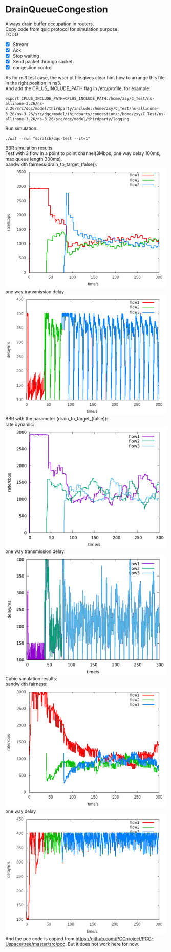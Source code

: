 # DrainQueueCongestion
Always drain buffer occupation in routers.  
Copy code from quic protocol for simulation purpose.  
TODO  
- [x] Stream  
- [x] Ack  
- [x] Stop waiting  
- [x] Send packet through socket  
- [x] congestion control   

As for ns3 test case, the wscript file gives clear hint how to arrange this file  
in the right position in ns3.  
And add the CPLUS_INCLUDE_PATH flag in /etc/profile, for example:  
```
export CPLUS_INCLUDE_PATH=CPLUS_INCLUDE_PATH:/home/zsy/C_Test/ns-allinone-3.26/ns-3.26/src/dqc/model/thirdparty/include:/home/zsy/C_Test/ns-allinone-3.26/ns-3.26/src/dqc/model/thirdparty/congestion/:/home/zsy/C_Test/ns-allinone-3.26/ns-3.26/src/dqc/model/thirdparty/logging
```
Run simulation:  
```
./waf --run "scratch/dqc-test --it=1"
```
BBR simulation results:   
Test with 3 flow in a point to point channel(3Mbps, one way delay 100ms, max queue length 300ms).  
bandwidth fairness(drain_to_target_(false)):  
![avatar](https://github.com/SoonyangZhang/DrainQueueCongestion/blob/master/result/bw.png)  
one way transmission delay  
![avatar](https://github.com/SoonyangZhang/DrainQueueCongestion/blob/master/result/delay.png)  
BBR with the parameter (drain_to_target_(false)):  
rate dynamic:  
![avatar](https://github.com/SoonyangZhang/DrainQueueCongestion/blob/master/result/drain_to_target_bw.png)  
one way transmission delay:  
![avatar](https://github.com/SoonyangZhang/DrainQueueCongestion/blob/master/result/drain_to_target_delay.png)  
Cubic simulation results:  
bandwidth fairness:  
![avatar](https://github.com/SoonyangZhang/DrainQueueCongestion/blob/master/result/cubic_1_bw.png)  
one way delay  
![avatar](https://github.com/SoonyangZhang/DrainQueueCongestion/blob/master/result/cubic_1_delay.png)  
And the pcc code is copied from https://github.com/PCCproject/PCC-Uspace/tree/master/src/pcc. But it does not work here for now.  

